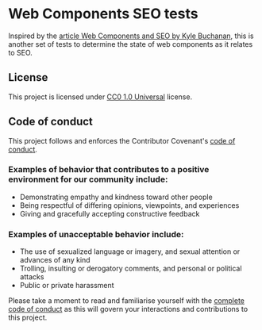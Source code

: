 # Web Components SEO tests

Inspired by the [article Web Components and SEO by Kyle Buchanan](https://medium.com/patternfly-elements/web-components-and-seo-58227413e072#:~:text=Web%20Components%20and%20SEO%0AWe%20all%20), this is another set of tests to determine the state of web components as it relates to SEO.

## License

This project is licensed under [CC0 1.0 Universal](LICENSE) license.

## Code of conduct

This project follows and enforces the Contributor Covenant's [code of conduct](CODE_OF_CONDUCT.md).

### Examples of behavior that contributes to a positive environment for our community include:

- Demonstrating empathy and kindness toward other people
- Being respectful of differing opinions, viewpoints, and experiences
- Giving and gracefully accepting constructive feedback

### Examples of unacceptable behavior include:

- The use of sexualized language or imagery, and sexual attention or advances of any kind
- Trolling, insulting or derogatory comments, and personal or political attacks
- Public or private harassment

Please take a moment to read and familiarise yourself with the [complete code of conduct](CODE_OF_CONDUCT.md) as this will govern your interactions and contributions to this project.
